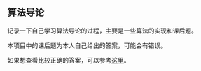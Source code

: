 ## 算法导论

记录一下自己学习算法导论的过程，主要是一些算法的实现和课后题。

本项目中的课后题为本人自己给出的答案，可能会有错误。

如果想查看比较正确的答案，可以参考[这里](https://atekihcan.github.io/CLRS/)。